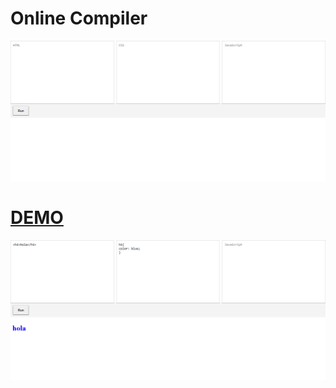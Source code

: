 # Online Compiler


<p align="center"><img src="screencapture.png" /></p>

#   [DEMO](https://mssj-11.github.io/online-compiler/)
<p align="center"><img src="screencapture1.png" /></p>


